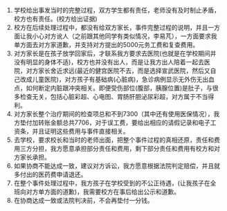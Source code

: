 1. 学校给出事发当时的完整过程，双方学生都有责任，老师没有及时制止矛盾，校方也有责任。(校方给出证据)
2. 校方在后续处理过程中，都没有给双方家长，事件完整过程的说明，并且一方面让我小心对方讹人（之前跟其他同学有类似情况，李易芃），一方面要求我单方面去对方家道歉，并支持对方提出的5000元务工费和复查费用。
3. 对方家长是在孩子放学回家后，才联系我方要求去医院(也就是在学校期间并没有明显的身体不适)，校方也并没有出人，而是让我方出人陪着一起去医院，对方家长舍近求远(最近的健宫医院不去，而是选择宣武医院，然后又自己改成儿童医院)，对方孩子有基础病(心脏病)，急诊病例显示无外伤无出血点，如何断定内脏跟冲突相关。即便受伤部位(腹部，胰腺位置)是肚子，与很多检查无关，包括心脏彩超、心电图、胃肠肝胆泌尿彩超，对方属于不当得利。
4. 对方家长整个治疗期间的检查项总和不到7300（其中还有使用医保情况），我方垫付加转账金额总共7706，对于误工费，要给出相应的请假记录和电子工资条，并且证明这些费用与事件直接相关。
5. 去学校，要求校长和当时的老师出面，把整个事件过程的真相还原，责任和费用三方分担，我方愿意承担部分责任和费用，剩下部分责任和费用有校方和对方家长承担。
6. 如果协商不能达成一致，建议对方诉讼，我方愿意根据法院判定赔偿，并且就多付出的医药费申请退还。
7. 在整个事件处理过程中，我方孩子在学校受到的不公正待遇，(让我孩子在全班向对方单方面的道歉)，我需要校方在事后给出公示和道歉。
8. 在协商达成一致或法院判决前，不会再垫付一分钱。
